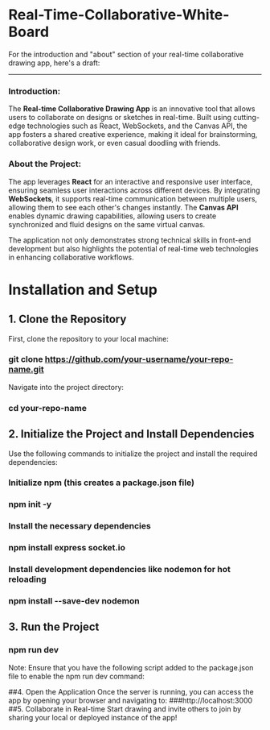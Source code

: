 # Real-Time-Collaborative-White-Board


For the introduction and "about" section of your real-time collaborative drawing app, here's a draft:

---

### Introduction:
The **Real-time Collaborative Drawing App** is an innovative tool that allows users to collaborate on designs or sketches in real-time. Built using cutting-edge technologies such as React, WebSockets, and the Canvas API, the app fosters a shared creative experience, making it ideal for brainstorming, collaborative design work, or even casual doodling with friends.

### About the Project:
The app leverages **React** for an interactive and responsive user interface, ensuring seamless user interactions across different devices. By integrating **WebSockets**, it supports real-time communication between multiple users, allowing them to see each other's changes instantly. The **Canvas API** enables dynamic drawing capabilities, allowing users to create synchronized and fluid designs on the same virtual canvas. 

The application not only demonstrates strong technical skills in front-end development but also highlights the potential of real-time web technologies in enhancing collaborative workflows.

# Installation and Setup
## 1. Clone the Repository
First, clone the repository to your local machine:
### git clone https://github.com/your-username/your-repo-name.git

Navigate into the project directory:
### cd your-repo-name
## 2. Initialize the Project and Install Dependencies
Use the following commands to initialize the project and install the required dependencies:
### Initialize npm (this creates a package.json file)
### npm init -y

### Install the necessary dependencies
### npm install express socket.io

### Install development dependencies like nodemon for hot reloading
### npm install --save-dev nodemon

## 3. Run the Project
### npm run dev
Note: Ensure that you have the following script added to the package.json file to enable the npm run dev command:

##4. Open the Application
Once the server is running, you can access the app by opening your browser and navigating to:
###http://localhost:3000
##5. Collaborate in Real-time
Start drawing and invite others to join by sharing your local or deployed instance of the app!
